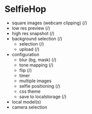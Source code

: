 # SelfieHop

- square images (webcam clipping) (/)
- low res preview (/)
- high res snapshot (/)
- background selection (/)
  - selection (/)
  - upload (/)
- configuration
  - blur (bg, mask) (/)
  - tone mapping (/)
  - flip (/)
  - timer
  - multiple images
  - selfie positioning (/)
  - css theme
  - save to localstorage (/)
- local model(s)
- camera selection
